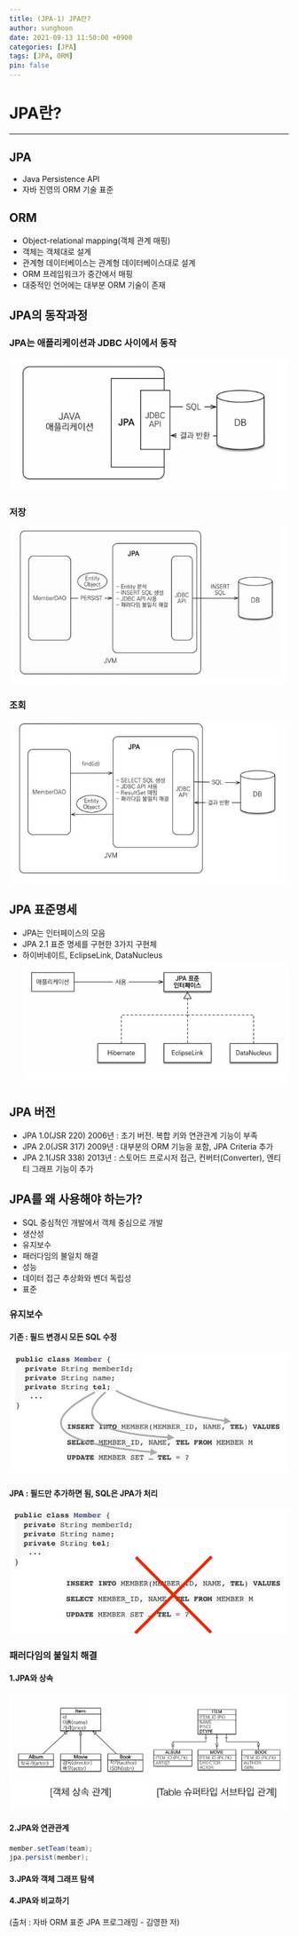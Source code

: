 ```yaml
---
title: (JPA-1) JPA란?
author: sunghoon
date: 2021-09-13 11:50:00 +0900
categories: [JPA]
tags: [JPA, ORM]
pin: false
--- 
```



# JPA란?  
---

## JPA  
- Java Persistence API
- 자바 진영의 ORM 기술 표준  

  
## ORM
- Object-relational mapping(객체 관계 매핑)
- 객체는 객체대로 설계
- 관계형 데이터베이스는 관계형 데이터베이스대로 설계
- ORM 프레임워크가 중간에서 매핑
- 대중적인 언어에는 대부분 ORM 기술이 존재  
  
## JPA의 동작과정  
### JPA는 애플리케이션과 JDBC 사이에서 동작  
![사진1](/assets/img/JPA_1/JPA_1_1.jpg)  

### 저장  
![사진2](/assets/img/JPA_1/JPA_1_2.jpg)  

### 조회  
![사진3](/assets/img/JPA_1/JPA_1_3.jpg)  

## JPA 표준명세
- JPA는 인터페이스의 모음
- JPA 2.1 표준 명세를 구현한 3가지 구현체
- 하이버네이트, EclipseLink, DataNucleus  
![사진4](/assets/img/JPA_1/JPA_1_4.jpg)  
  
## JPA 버전
- JPA 1.0(JSR 220) 2006년 : 초기 버전. 복합 키와 연관관계 기능이 부족
- JPA 2.0(JSR 317) 2009년 : 대부분의 ORM 기능을 포함, JPA Criteria 추가
- JPA 2.1(JSR 338) 2013년 : 스토어드 프로시저 접근, 컨버터(Converter), 엔티
티 그래프 기능이 추가  

## JPA를 왜 사용해야 하는가?
- SQL 중심적인 개발에서 객체 중심으로 개발
- 생산성
- 유지보수
- 패러다임의 불일치 해결
- 성능
- 데이터 접근 추상화와 벤더 독립성
- 표준  

### 유지보수
#### 기존 : 필드 변경시 모든 SQL 수정  
![사진5](/assets/img/JPA_1/JPA_1_5.jpg)  
 
#### JPA : 필드만 추가하면 됨, SQL은 JPA가 처리  
![사진6](/assets/img/JPA_1/JPA_1_6.jpg)  
 
### 패러다임의 불일치 해결  
#### 1.JPA와 상속  
![사진7](/assets/img/JPA_1/JPA_1_7.jpg)  

#### 2.JPA와 연관관계 
  
```java  
member.setTeam(team);  
jpa.persist(member);  
```  

#### 3.JPA와 객체 그래프 탐색  

#### 4.JPA와 비교하기  


(출처 : 자바 ORM 표준 JPA 프로그래밍 - 김영한 저)